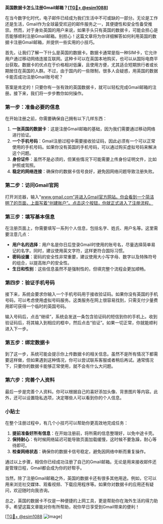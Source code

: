 **英国数据卡怎么注册Gmail邮箱？[[TG💪+ @esim1088](https://t.me/s/esim1088)]**

在当今数字化时代，电子邮件已经成为我们生活中不可或缺的一部分。无论是工作还是生活，Gmail作为全球最受欢迎的邮件服务之一，其便捷性和安全性备受推崇。然而，对于身处英国的用户来说，如果手头只有英国的数据卡，可能会担心是否能够顺利注册Gmail邮箱。别担心！这篇文章将为你详细解答如何利用英国的数据卡注册Gmail邮箱，并提供一些实用的小技巧。

首先，让我们了解一下什么是英国的数据卡。数据卡通常是指一种SIM卡，它允许用户通过移动网络连接互联网。这种卡可以在英国本地购买，也可以从国际电商平台获取。数据卡的优点在于价格相对低廉，且使用方便，尤其适合短期旅行者或长期居住在英国的人群。不过，由于国内的一些限制，很多人会疑惑，用英国的数据卡能否成功注册Gmail账号呢？

答案是肯定的！只要你有一张有效的英国数据卡，就可以轻松完成Gmail邮箱的注册。接下来，我们将一步步教你如何操作。

### 第一步：准备必要的信息

在开始注册之前，你需要确保自己拥有以下几样东西：

1. **一张英国的数据卡**：这是注册Gmail邮箱的基础，因为我们需要通过移动网络进行验证。
2. **一个手机号码**：Gmail注册过程中需要接收验证码，因此必须有一个可以正常使用的手机号码。如果你没有英国的手机号码，可以通过购买虚拟号码来解决这个问题。
3. **身份证件**：虽然不是必须的，但某些情况下可能需要上传身份证明文件，比如护照或驾照。
4. **稳定的网络连接**：确保你的数据卡信号良好，避免因网络问题导致注册失败。

### 第二步：访问Gmail官网

打开浏览器，输入“www.gmail.com”并进入Gmail官方网站。你会看到一个简洁明了的页面，上面写着“创建账户”。点击这个按钮，你就正式进入了注册流程。

### 第三步：填写基本信息

在注册页面上，你需要填写一系列个人信息，包括名字、姓氏、用户名等。这里需要注意几点：

- **用户名的选择**：用户名是你日后登录Gmail时使用的账号名，尽量选择简单易记的名字。同时，建议使用英文字符，这样更符合国际习惯。
- **密码设置**：密码的安全性非常重要，建议使用大小写字母、数字以及特殊符号的组合，以提高账户的安全性。
- **生日和性别**：这些信息虽然不是强制性的，但填完整个流程会更加顺畅。

### 第四步：验证手机号码

接下来，系统会要求你输入一个手机号码用于接收验证码。如果你没有英国的手机号码，可以考虑使用虚拟号码服务。这类服务在网上很容易找到，只需支付少量费用即可获得一个临时的英国号码。

输入号码后，点击“继续”，系统会发送一条包含验证码的短信到你的手机上。收到验证码后，将其输入到相应的框中，然后点击“验证”。如果一切正常，你就能顺利进入下一步。

### 第五步：绑定数据卡

到了这一步，系统可能会提示你上传数据卡的相关信息。虽然不是所有情况下都需要这样做，但如果遇到这种情况，你可以尝试联系客服或者稍后再试。通常情况下，只要你的数据卡能够正常使用，就不会有什么大问题。

### 第六步：完善个人资料

最后一步是完善个人资料。你可以根据自己的喜好添加头像、背景图片等内容。此外，还可以设置隐私选项，决定哪些人可以看到你的个人信息。

### 小贴士

在整个注册过程中，有几个小技巧可以帮助你更高效地完成任务：

1. **提前准备好所有信息**：在开始注册前，将所需的信息整理好，以免中途卡壳。
2. **保持耐心**：有时候网络延迟可能导致页面加载缓慢，这时候不要急躁，耐心等待即可。
3. **检查网络状态**：确保你的数据卡信号稳定，避免因网络中断而重复操作。

通过以上步骤，相信你已经成功注册了自己的Gmail邮箱。无论是用来接收邮件还是管理日程，Gmail都会成为你的好帮手。

当然，除了注册Gmail邮箱之外，英国的数据卡还有很多其他用途。例如，它可以用来浏览社交媒体、观看视频、下载应用程序等。如果你对数据卡的应用还有疑问，欢迎随时向我咨询。

总之，英国的数据卡不仅是一种便捷的上网工具，更是帮助你在海外生活的得力助手。希望这篇文章能对你有所帮助，祝你早日享受到Gmail带来的便利！

[[TG💪+ @esim1088](https://t.me/s/esim1088) ![Image](https://i.postimg.cc/4NQfJmqS/Snipaste-2025-05-13-00-14-12.png)]